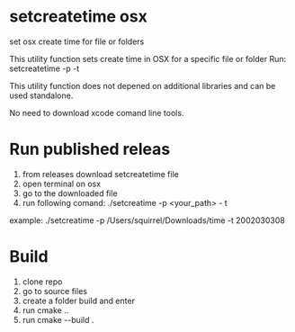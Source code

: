 # setcreatetime osx
set osx create time for file or folders

This utility function sets create time in OSX for a specific file or folder
Run: setcreatetime -p <your path> -t <YYYYMMDDhh>

This utility function does not depened on additional libraries and can be used standalone.

No need to download xcode comand line tools.

# Run published releas
1. from releases download setcreatetime file
2. open terminal on osx
3. go to the downloaded file
4. run following comand: ./setcreatime -p <your_path> - t <YYYYMMDDHH>

example: ./setcreatime -p /Users/squirrel/Downloads/time -t 2002030308

# Build
1. clone repo
2. go to source files
3. create a folder build and enter
4. run cmake ..
5. run cmake --build .
